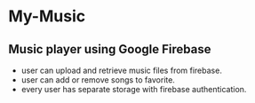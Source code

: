 # My-Music
## Music player using Google Firebase
- user can upload and retrieve music files from firebase.
- user can add or remove songs to favorite.
- every user has separate storage with firebase authentication.
